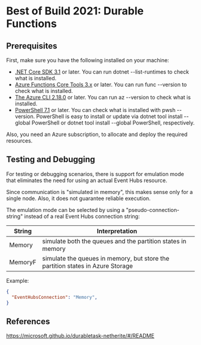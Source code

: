 ﻿# Best of Build 2021: Durable Functions

## Prerequisites
First, make sure you have the following installed on your machine:

- [.NET Core SDK 3.1](https://dotnet.microsoft.com/download/dotnet-core/3.1) or later. You can run dotnet --list-runtimes to check what is installed.
- [Azure Functions Core Tools 3.x](https://docs.microsoft.com/en-us/azure/azure-functions/functions-run-local?tabs=windows%2Ccsharp%2Cbash) or later. You can run func --version to check what is installed.
- [The Azure CLI 2.18.0](https://docs.microsoft.com/en-us/cli/azure/install-azure-cli) or later. You can run az --version to check what is installed.
- [PowerShell 7.1](https://docs.microsoft.com/en-us/powershell/scripting/install/installing-powershell?view=powershell-7.1) or later. You can check what is installed with pwsh --version. PowerShell is easy to install or update via dotnet tool install --global PowerShell or dotnet tool install --global PowerShell, respectively.

Also, you need an Azure subscription, to allocate and deploy the required resources.

## Testing and Debugging

For testing or debugging scenarios, there is support for emulation mode that eliminates the need for using an actual Event Hubs resource.

Since communication is "simulated in memory", this makes sense only for a single node. Also, it does not guarantee reliable execution.

The emulation mode can be selected by using a "pseudo-connection-string" instead of a real Event Hubs connection string:

| String | Interpretation |
| - | - |
| Memory | simulate both the queues and the partition states in memory | 
| MemoryF | simulate the queues in memory, but store the partition states in Azure Storage |

Example:
```json
{
  "EventHubsConnection": "Memory",
}
```

## References
https://microsoft.github.io/durabletask-netherite/#/README